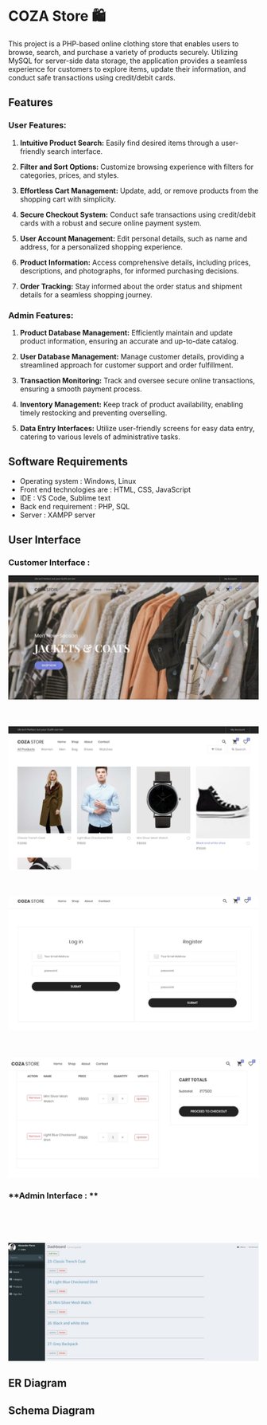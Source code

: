 # **COZA Store** 🛍️
This project is a PHP-based online clothing store that enables users to browse, search, and purchase a variety of products securely. Utilizing MySQL for server-side data storage, the application provides a seamless experience for customers to explore items, update their information, and conduct safe transactions using credit/debit cards.

## **Features**

### **User Features:**

1. **Intuitive Product Search:** Easily find desired items through a user-friendly search interface.

2. **Filter and Sort Options:** Customize browsing experience with filters for categories, prices, and styles.

3. **Effortless Cart Management:** Update, add, or remove products from the shopping cart with simplicity.

4. **Secure Checkout System:** Conduct safe transactions using credit/debit cards with a robust and secure online payment system.

5. **User Account Management:** Edit personal details, such as name and address, for a personalized shopping experience.

6. **Product Information:** Access comprehensive details, including prices, descriptions, and photographs, for informed purchasing decisions.

7. **Order Tracking:** Stay informed about the order status and shipment details for a seamless shopping journey.

### **Admin Features:**

1. **Product Database Management:** Efficiently maintain and update product information, ensuring an accurate and up-to-date catalog.

2. **User Database Management:** Manage customer details, providing a streamlined approach for customer support and order fulfillment.

3. **Transaction Monitoring:** Track and oversee secure online transactions, ensuring a smooth payment process.

4. **Inventory Management:** Keep track of product availability, enabling timely restocking and preventing overselling.

5. **Data Entry Interfaces:** Utilize user-friendly screens for easy data entry, catering to various levels of administrative tasks.

## **Software Requirements**

- Operating system	          : Windows, Linux
- Front end technologies are  : HTML, CSS, JavaScript
- IDE                         : VS Code, Sublime text
- Back end requirement        : PHP, SQL
- Server                      : XAMPP server

## **User Interface**
### **Customer Interface :**
![](/coza/coza2.png)
<br><br><br><br>
![](/coza/coza3.png)
<br><br><br><br>
![](/coza/coza4.png)
<br><br><br><br>
![](/coza/coza5.png)

### **Admin Interface : **
<br><br><br><br>
![](/coza/coza1.png)

## **ER Diagram**

## **Schema Diagram**



